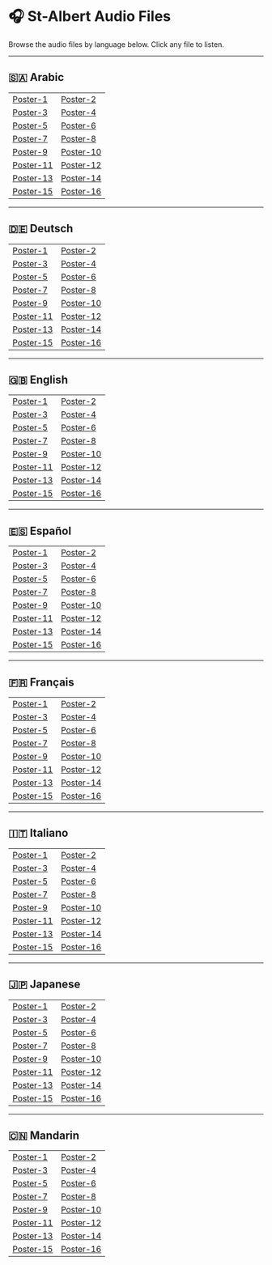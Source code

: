# 🎧 St-Albert Audio Files

Browse the audio files by language below. Click any file to listen.

---

## 🇸🇦 Arabic
<table>
<tr><td><a href="Arabic/Poster-1.mp3">Poster-1</a></td><td><a href="Arabic/Poster-2.mp3">Poster-2</a></td></tr>
<tr><td><a href="Arabic/Poster-3.mp3">Poster-3</a></td><td><a href="Arabic/Poster-4.mp3">Poster-4</a></td></tr>
<tr><td><a href="Arabic/Poster-5.mp3">Poster-5</a></td><td><a href="Arabic/Poster-6.mp3">Poster-6</a></td></tr>
<tr><td><a href="Arabic/Poster-7.mp3">Poster-7</a></td><td><a href="Arabic/Poster-8.mp3">Poster-8</a></td></tr>
<tr><td><a href="Arabic/Poster-9.mp3">Poster-9</a></td><td><a href="Arabic/Poster-10.mp3">Poster-10</a></td></tr>
<tr><td><a href="Arabic/Poster-11.mp3">Poster-11</a></td><td><a href="Arabic/Poster-12.mp3">Poster-12</a></td></tr>
<tr><td><a href="Arabic/Poster-13.mp3">Poster-13</a></td><td><a href="Arabic/Poster-14.mp3">Poster-14</a></td></tr>
<tr><td><a href="Arabic/Poster-15.mp3">Poster-15</a></td><td><a href="Arabic/Poster-16.mp3">Poster-16</a></td></tr>
</table>

---

## 🇩🇪 Deutsch
<table>
<tr><td><a href="Deutsch/Poster-1.mp3">Poster-1</a></td><td><a href="Deutsch/Poster-2.mp3">Poster-2</a></td></tr>
<tr><td><a href="Deutsch/Poster-3.mp3">Poster-3</a></td><td><a href="Deutsch/Poster-4.mp3">Poster-4</a></td></tr>
<tr><td><a href="Deutsch/Poster-5.mp3">Poster-5</a></td><td><a href="Deutsch/Poster-6.mp3">Poster-6</a></td></tr>
<tr><td><a href="Deutsch/Poster-7.mp3">Poster-7</a></td><td><a href="Deutsch/Poster-8.mp3">Poster-8</a></td></tr>
<tr><td><a href="Deutsch/Poster-9.mp3">Poster-9</a></td><td><a href="Deutsch/Poster-10.mp3">Poster-10</a></td></tr>
<tr><td><a href="Deutsch/Poster-11.mp3">Poster-11</a></td><td><a href="Deutsch/Poster-12.mp3">Poster-12</a></td></tr>
<tr><td><a href="Deutsch/Poster-13.mp3">Poster-13</a></td><td><a href="Deutsch/Poster-14.mp3">Poster-14</a></td></tr>
<tr><td><a href="Deutsch/Poster-15.mp3">Poster-15</a></td><td><a href="Deutsch/Poster-16.mp3">Poster-16</a></td></tr>
</table>

---

## 🇬🇧 English
<table>
<tr><td><a href="English/Poster-1.mp3">Poster-1</a></td><td><a href="English/Poster-2.mp3">Poster-2</a></td></tr>
<tr><td><a href="English/Poster-3.mp3">Poster-3</a></td><td><a href="English/Poster-4.mp3">Poster-4</a></td></tr>
<tr><td><a href="English/Poster-5.mp3">Poster-5</a></td><td><a href="English/Poster-6.mp3">Poster-6</a></td></tr>
<tr><td><a href="English/Poster-7.mp3">Poster-7</a></td><td><a href="English/Poster-8.mp3">Poster-8</a></td></tr>
<tr><td><a href="English/Poster-9.mp3">Poster-9</a></td><td><a href="English/Poster-10.mp3">Poster-10</a></td></tr>
<tr><td><a href="English/Poster-11.mp3">Poster-11</a></td><td><a href="English/Poster-12.mp3">Poster-12</a></td></tr>
<tr><td><a href="English/Poster-13.mp3">Poster-13</a></td><td><a href="English/Poster-14.mp3">Poster-14</a></td></tr>
<tr><td><a href="English/Poster-15.mp3">Poster-15</a></td><td><a href="English/Poster-16.mp3">Poster-16</a></td></tr>
</table>

---

## 🇪🇸 Español
<table>
<tr><td><a href="Espa%C3%B1ol/Poster-1.mp3">Poster-1</a></td><td><a href="Espa%C3%B1ol/Poster-2.mp3">Poster-2</a></td></tr>
<tr><td><a href="Espa%C3%B1ol/Poster-3.mp3">Poster-3</a></td><td><a href="Espa%C3%B1ol/Poster-4.mp3">Poster-4</a></td></tr>
<tr><td><a href="Espa%C3%B1ol/Poster-5.mp3">Poster-5</a></td><td><a href="Espa%C3%B1ol/Poster-6.mp3">Poster-6</a></td></tr>
<tr><td><a href="Espa%C3%B1ol/Poster-7.mp3">Poster-7</a></td><td><a href="Espa%C3%B1ol/Poster-8.mp3">Poster-8</a></td></tr>
<tr><td><a href="Espa%C3%B1ol/Poster-9.mp3">Poster-9</a></td><td><a href="Espa%C3%B1ol/Poster-10.mp3">Poster-10</a></td></tr>
<tr><td><a href="Espa%C3%B1ol/Poster-11.mp3">Poster-11</a></td><td><a href="Espa%C3%B1ol/Poster-12.mp3">Poster-12</a></td></tr>
<tr><td><a href="Espa%C3%B1ol/Poster-13.mp3">Poster-13</a></td><td><a href="Espa%C3%B1ol/Poster-14.mp3">Poster-14</a></td></tr>
<tr><td><a href="Espa%C3%B1ol/Poster-15.mp3">Poster-15</a></td><td><a href="Espa%C3%B1ol/Poster-16.mp3">Poster-16</a></td></tr>
</table>

---

## 🇫🇷 Français
<table>
<tr><td><a href="Fran%C3%A7ais/Poster-1.mp3">Poster-1</a></td><td><a href="Fran%C3%A7ais/Poster-2.mp3">Poster-2</a></td></tr>
<tr><td><a href="Fran%C3%A7ais/Poster-3.mp3">Poster-3</a></td><td><a href="Fran%C3%A7ais/Poster-4.mp3">Poster-4</a></td></tr>
<tr><td><a href="Fran%C3%A7ais/Poster-5.mp3">Poster-5</a></td><td><a href="Fran%C3%A7ais/Poster-6.mp3">Poster-6</a></td></tr>
<tr><td><a href="Fran%C3%A7ais/Poster-7.mp3">Poster-7</a></td><td><a href="Fran%C3%A7ais/Poster-8.mp3">Poster-8</a></td></tr>
<tr><td><a href="Fran%C3%A7ais/Poster-9.mp3">Poster-9</a></td><td><a href="Fran%C3%A7ais/Poster-10.mp3">Poster-10</a></td></tr>
<tr><td><a href="Fran%C3%A7ais/Poster-11.mp3">Poster-11</a></td><td><a href="Fran%C3%A7ais/Poster-12.mp3">Poster-12</a></td></tr>
<tr><td><a href="Fran%C3%A7ais/Poster-13.mp3">Poster-13</a></td><td><a href="Fran%C3%A7ais/Poster-14.mp3">Poster-14</a></td></tr>
<tr><td><a href="Fran%C3%A7ais/Poster-15.mp3">Poster-15</a></td><td><a href="Fran%C3%A7ais/Poster-16.mp3">Poster-16</a></td></tr>
</table>

---

## 🇮🇹 Italiano
<table>
<tr><td><a href="Italiano/Poster-1.mp3">Poster-1</a></td><td><a href="Italiano/Poster-2.mp3">Poster-2</a></td></tr>
<tr><td><a href="Italiano/Poster-3.mp3">Poster-3</a></td><td><a href="Italiano/Poster-4.mp3">Poster-4</a></td></tr>
<tr><td><a href="Italiano/Poster-5.mp3">Poster-5</a></td><td><a href="Italiano/Poster-6.mp3">Poster-6</a></td></tr>
<tr><td><a href="Italiano/Poster-7.mp3">Poster-7</a></td><td><a href="Italiano/Poster-8.mp3">Poster-8</a></td></tr>
<tr><td><a href="Italiano/Poster-9.mp3">Poster-9</a></td><td><a href="Italiano/Poster-10.mp3">Poster-10</a></td></tr>
<tr><td><a href="Italiano/Poster-11.mp3">Poster-11</a></td><td><a href="Italiano/Poster-12.mp3">Poster-12</a></td></tr>
<tr><td><a href="Italiano/Poster-13.mp3">Poster-13</a></td><td><a href="Italiano/Poster-14.mp3">Poster-14</a></td></tr>
<tr><td><a href="Italiano/Poster-15.mp3">Poster-15</a></td><td><a href="Italiano/Poster-16.mp3">Poster-16</a></td></tr>
</table>

---

## 🇯🇵 Japanese
<table>
<tr><td><a href="Japanese/Poster-1.mp3">Poster-1</a></td><td><a href="Japanese/Poster-2.mp3">Poster-2</a></td></tr>
<tr><td><a href="Japanese/Poster-3.mp3">Poster-3</a></td><td><a href="Japanese/Poster-4.mp3">Poster-4</a></td></tr>
<tr><td><a href="Japanese/Poster-5.mp3">Poster-5</a></td><td><a href="Japanese/Poster-6.mp3">Poster-6</a></td></tr>
<tr><td><a href="Japanese/Poster-7.mp3">Poster-7</a></td><td><a href="Japanese/Poster-8.mp3">Poster-8</a></td></tr>
<tr><td><a href="Japanese/Poster-9.mp3">Poster-9</a></td><td><a href="Japanese/Poster-10.mp3">Poster-10</a></td></tr>
<tr><td><a href="Japanese/Poster-11.mp3">Poster-11</a></td><td><a href="Japanese/Poster-12.mp3">Poster-12</a></td></tr>
<tr><td><a href="Japanese/Poster-13.mp3">Poster-13</a></td><td><a href="Japanese/Poster-14.mp3">Poster-14</a></td></tr>
<tr><td><a href="Japanese/Poster-15.mp3">Poster-15</a></td><td><a href="Japanese/Poster-16.mp3">Poster-16</a></td></tr>
</table>

---

## 🇨🇳 Mandarin
<table>
<tr><td><a href="Mandarin/Poster-1.mp3">Poster-1</a></td><td><a href="Mandarin/Poster-2.mp3">Poster-2</a></td></tr>
<tr><td><a href="Mandarin/Poster-3.mp3">Poster-3</a></td><td><a href="Mandarin/Poster-4.mp3">Poster-4</a></td></tr>
<tr><td><a href="Mandarin/Poster-5.mp3">Poster-5</a></td><td><a href="Mandarin/Poster-6.mp3">Poster-6</a></td></tr>
<tr><td><a href="Mandarin/Poster-7.mp3">Poster-7</a></td><td><a href="Mandarin/Poster-8.mp3">Poster-8</a></td></tr>
<tr><td><a href="Mandarin/Poster-9.mp3">Poster-9</a></td><td><a href="Mandarin/Poster-10.mp3">Poster-10</a></td></tr>
<tr><td><a href="Mandarin/Poster-11.mp3">Poster-11</a></td><td><a href="Mandarin/Poster-12.mp3">Poster-12</a></td></tr>
<tr><td><a href="Mandarin/Poster-13.mp3">Poster-13</a></td><td><a href="Mandarin/Poster-14.mp3">Poster-14</a></td></tr>
<tr><td><a href="Mandarin/Poster-15.mp3">Poster-15</a></td><td><a href="Mandarin/Poster-16.mp3">Poster-16</a></td></tr>
</table>
